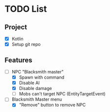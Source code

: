 # TODO List

## Project

- [X] Kotlin
- [X] Setup git repo

## Features

- [ ] NPC "Blacksmith master"
    - [X] Spawn with command
    - [X] Disable AI
    - [X] Disable damage
    - [ ] Mobs can't target NPC (EntityTargetEvent)

- [ ] Blacksmith Master menu
    - [X] "Remove" button to remove NPC
